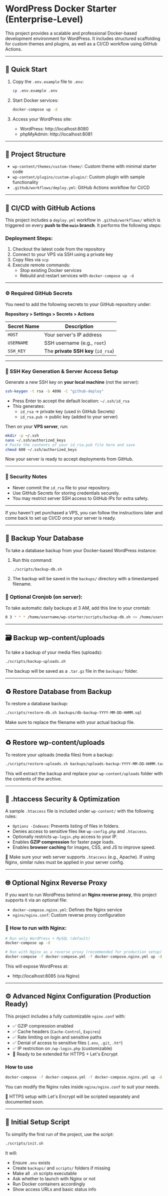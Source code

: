 
# WordPress Docker Starter (Enterprise-Level)

This project provides a scalable and professional Docker-based development environment for WordPress. It includes structured scaffolding for custom themes and plugins, as well as a CI/CD workflow using GitHub Actions.

---

## 🚀 Quick Start

1. Copy the `.env.example` file to `.env`:
   ```bash
   cp .env.example .env
   ```

2. Start Docker services:
   ```bash
   docker-compose up -d
   ```

3. Access your WordPress site:
   - WordPress: http://localhost:8080
   - phpMyAdmin: http://localhost:8081

---

## 📁 Project Structure

- `wp-content/themes/custom-theme/`: Custom theme with minimal starter code
- `wp-content/plugins/custom-plugin/`: Custom plugin with sample functionality
- `.github/workflows/deploy.yml`: GitHub Actions workflow for CI/CD

---

## 🔁 CI/CD with GitHub Actions

This project includes a `deploy.yml` workflow in `.github/workflows/` which is triggered on every **push to the `main` branch**. It performs the following steps:

### Deployment Steps:

1. Checkout the latest code from the repository
2. Connect to your VPS via SSH using a private key
3. Copy files via `scp`
4. Execute remote commands:
   - Stop existing Docker services
   - Rebuild and restart services with `docker-compose up -d`

---

### ⚙️ Required GitHub Secrets

You need to add the following secrets to your GitHub repository under:

**Repository > Settings > Secrets > Actions**

| Secret Name  | Description                            |
|--------------|----------------------------------------|
| `HOST`       | Your server's IP address               |
| `USERNAME`   | SSH username (e.g., `root`)            |
| `SSH_KEY`    | The **private SSH key** (`id_rsa`)     |

---

### 🔐 SSH Key Generation & Server Access Setup

Generate a new SSH key on **your local machine** (not the server):

```bash
ssh-keygen -t rsa -b 4096 -C "github-deploy"
```

- Press Enter to accept the default location: `~/.ssh/id_rsa`
- This generates:
  - `id_rsa` → private key (used in GitHub Secrets)
  - `id_rsa.pub` → public key (added to your server)

Then on your **VPS server**, run:

```bash
mkdir -p ~/.ssh
nano ~/.ssh/authorized_keys
# Paste the contents of your id_rsa.pub file here and save
chmod 600 ~/.ssh/authorized_keys
```

Now your server is ready to accept deployments from GitHub.

---

### 🔐 Security Notes

- Never commit the `id_rsa` file to your repository.
- Use GitHub Secrets for storing credentials securely.
- You may restrict server SSH access to GitHub IPs for extra safety.

---

If you haven't yet purchased a VPS, you can follow the instructions later and come back to set up CI/CD once your server is ready.


---

## 💾 Backup Your Database

To take a database backup from your Docker-based WordPress instance:

1. Run this command:
   ```bash
   ./scripts/backup-db.sh
   ```

2. The backup will be saved in the `backups/` directory with a timestamped filename.

### 🔁 Optional Cronjob (on server):

To take automatic daily backups at 3 AM, add this line to your crontab:
```bash
0 3 * * * /home/username/wp-starter/scripts/backup-db.sh >> /home/username/wp-starter/backups/backup.log 2>&1
```



---

## 🗃️ Backup wp-content/uploads

To take a backup of your media files (uploads):

```bash
./scripts/backup-uploads.sh
```

The backup will be saved as a `.tar.gz` file in the `backups/` folder.

---

## ♻️ Restore Database from Backup

To restore a database backup:

```bash
./scripts/restore-db.sh backups/db-backup-YYYY-MM-DD-HHMM.sql
```

Make sure to replace the filename with your actual backup file.



---

## ♻️ Restore wp-content/uploads

To restore your uploads (media files) from a backup:

```bash
./scripts/restore-uploads.sh backups/uploads-backup-YYYY-MM-DD-HHMM.tar.gz
```

This will extract the backup and replace your `wp-content/uploads` folder with the contents of the archive.


---

## 🔐 .htaccess Security & Optimization

A sample `.htaccess` file is included under `wp-content/` with the following rules:

- `Options -Indexes`: Prevents listing of files in folders.
- Denies access to sensitive files like `wp-config.php` and `.htaccess`.
- Optionally restricts `wp-login.php` access to your IP.
- Enables **GZIP compression** for faster page loads.
- Enables **browser caching** for images, CSS, and JS to improve speed.

📍 Make sure your web server supports `.htaccess` (e.g., Apache). If using Nginx, similar rules must be applied in your server config.

---

## 🌐 Optional Nginx Reverse Proxy

If you want to run WordPress behind an **Nginx reverse proxy**, this project supports it via an optional file:

- `docker-compose.nginx.yml`: Defines the Nginx service
- `nginx/nginx.conf`: Custom reverse proxy configuration

### 🔧 How to run with Nginx:

```bash
# Run only WordPress + MySQL (default)
docker-compose up -d

# Run with Nginx as a reverse proxy (recommended for production setup)
docker-compose -f docker-compose.yml -f docker-compose.nginx.yml up -d
```

This will expose WordPress at:
- http://localhost:8085 (via Nginx)


---

## ⚙️ Advanced Nginx Configuration (Production Ready)

This project includes a fully customizable `nginx.conf` with:

- ✅ GZIP compression enabled
- ✅ Cache headers (`Cache-Control`, `Expires`)
- ✅ Rate limiting on login and sensitive paths
- ✅ Denial of access to sensitive files (`.env`, `.git`, `.ht*`)
- ✅ IP restriction on `/wp-login.php` (customizable)
- 🔐 Ready to be extended for HTTPS + Let's Encrypt

### How to use

```bash
docker-compose -f docker-compose.yml -f docker-compose.nginx.yml up -d
```

You can modify the Nginx rules inside `nginx/nginx.conf` to suit your needs.

🔄 HTTPS setup with Let's Encrypt will be scripted separately and documented soon.



---

## 🚀 Initial Setup Script

To simplify the first run of the project, use the script:

```bash
./scripts/init.sh
```

It will:
- Ensure `.env` exists
- Create `backups/` and `scripts/` folders if missing
- Make all `.sh` scripts executable
- Ask whether to launch with Nginx or not
- Run Docker containers accordingly
- Show access URLs and basic status info
